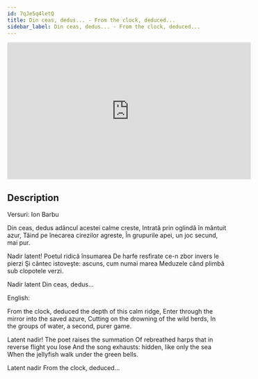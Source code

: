 ```yaml
---
id: 7qJe5q4letQ
title: Din ceas, dedus... - From the clock, deduced...
sidebar_label: Din ceas, dedus... - From the clock, deduced...
---
```


<iframe
  width="560"
  height="315"
  src="https://www.youtube.com/embed/7qJe5q4letQ"
  title="YouTube video player"
  frameborder="0"
  allow="accelerometer; autoplay; clipboard-write; encrypted-media; gyroscope; picture-in-picture; web-share"
  referrerpolicy="strict-origin-when-cross-origin"
  allowfullscreen
></iframe>

## Description

Versuri: Ion Barbu

Din ceas, dedus adâncul acestei calme creste,
Intrată prin oglindă în mântuit azur,
Tăind pe înecarea cirezilor agreste,
În grupurile apei, un joc secund, mai pur.

Nadir latent! Poetul ridică însumarea
De harfe resfirate ce-n zbor invers le pierzi
Şi cântec istoveşte: ascuns, cum numai marea
Meduzele când plimbă sub clopotele verzi.

Nadir latent
Din ceas,
dedus...

English:

From the clock, deduced the depth of this calm ridge,
Enter through the mirror into the saved azure,
Cutting on the drowning of the wild herds,
In the groups of water, a second, purer game.

Latent nadir! The poet raises the summation
Of rebreathed harps that in reverse flight you lose
And the song exhausts: hidden, like only the sea
When the jellyfish walk under the green bells.

Latent nadir
From the clock, 
deduced...
